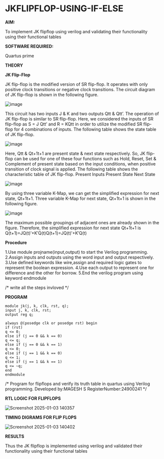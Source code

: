 # JKFLIPFLOP-USING-IF-ELSE

**AIM:** 

To implement  JK flipflop using verilog and validating their functionality using their functional tables

**SOFTWARE REQUIRED:**

Quartus prime

**THEORY**

**JK Flip-Flop**

JK flip-flop is the modified version of SR flip-flop. It operates with only positive clock transitions or negative clock transitions. The circuit diagram of JK flip-flop is shown in the following figure.

![image](https://github.com/naavaneetha/JKFLIPFLOP-USING-IF-ELSE/assets/154305477/a649c30b-232b-4558-b188-fd6c09845180)


This circuit has two inputs J & K and two outputs Qtt & Qtt’. The operation of JK flip-flop is similar to SR flip-flop. Here, we considered the inputs of SR flip-flop as S = J Qtt’ and R = KQtt in order to utilize the modified SR flip-flop for 4 combinations of inputs. The following table shows the state table of JK flip-flop.

![image](https://github.com/naavaneetha/JKFLIPFLOP-USING-IF-ELSE/assets/154305477/c4360742-e8a8-4937-b089-c46c0433f9a3)

 
Here, Qtt & Qt+1t+1 are present state & next state respectively. So, JK flip-flop can be used for one of these four functions such as Hold, Reset, Set & Complement of present state based on the input conditions, when positive transition of clock signal is applied. The following table shows the characteristic table of JK flip-flop. Present Inputs Present State Next State
 
![image](https://github.com/naavaneetha/JKFLIPFLOP-USING-IF-ELSE/assets/154305477/6c275261-a6d5-4c37-a3a7-1e88ca11c4cd)

By using three variable K-Map, we can get the simplified expression for next state, Qt+1t+1. Three variable K-Map for next state, Qt+1t+1 is shown in the following figure.
 
![image](https://github.com/naavaneetha/JKFLIPFLOP-USING-IF-ELSE/assets/154305477/5174f41b-0ce0-4329-a372-6d1943ea6673)

The maximum possible groupings of adjacent ones are already shown in the figure. Therefore, the simplified expression for next state Qt+1t+1 is Q(t+1)=JQ(t)′+K′Q(t)Q(t+1)=JQ(t)′+K′Q(t)

**Procedure**

1.Use module projname(input,output) to start the Verilog programming. 2.Assign inputs and outputs using the word input and output respectively. 3.Use defined keywords like wire,assign and required logic gates to represent the boolean expression. 4.Use each output to represent one for difference and the other for borrow. 5.End the verilog program using keyword endmodule

/* write all the steps invloved */

**PROGRAM**

    module jk(j, k, clk, rst, q);
    input j, k, clk, rst;
    output reg q;

    always @(posedge clk or posedge rst) begin
    if (rst)
    q <= 0;
    else if (j == 0 && k == 0)
    q <= q;
    else if (j == 0 && k == 1)
    q <= 0;
    else if (j == 1 && k == 0)
    q <= 1;
    else if (j == 1 && k == 1)
    q <= ~q;
    end
    endmodule

/* Program for flipflops and verify its truth table in quartus using Verilog programming. Developed by:MAGESH S RegisterNumber:24900241
*/

**RTL LOGIC FOR FLIPFLOPS**

![Screenshot 2025-01-03 140357](https://github.com/user-attachments/assets/f7a76258-7459-47cc-90d1-dcc0635364e5)


**TIMING DIGRAMS FOR FLIP FLOPS**

![Screenshot 2025-01-03 140402](https://github.com/user-attachments/assets/0bb77c3d-7ad2-44a0-b2df-04f5a9ba6a8a)


**RESULTS**

Thus the JK flipflop is implemented using verilog and validated their functionality using their functional tables

